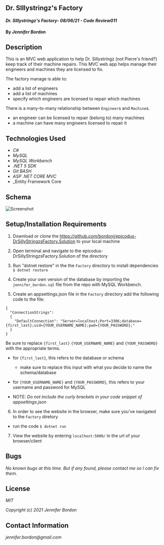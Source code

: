 ## Dr. SIllystringz's Factory

#### _Dr. SIllystringz's Factory- 08/06/21 - Code Review011_

#### By _**Jennifer Bordon**_
## Description
This is an MVC web application to help Dr. Sillystringz (not Pierre's friend?) keep track of their machine repairs. This MVC web app helps manage their engineers and machines they are licensed to fix. 

The factory manage is able to:
- add a list of engineers
- add a list of machines
- specify which engineers are licensed to repair which machines

There is a many-to-many relationship between `Engineer`s and `Machine`s.
- an engineer can be licensed to repair (belong to) many machines
- a machine can have many engineers licensed to repair it

## Technologies Used

* _C#_
* _MySQL_
* _MySQL Workbench_
* _.NET 5 SDK_
* _Git BASH_
* _ASP .NET CORE MVC_
* _Entity Framework Core

## Schema

![Screenshot](screenshot.png)
## Setup/Installation Requirements

1. Download or clone the https://github.com/bordonj/epicodus-DrSillyStringzsFactory.Solution to your local machine

2. Open terminal and navigate to the epicodus-DrSillyStringzsFactory.Solution of the directory

3. Run "dotnet restore" in the the `Factory` directory to install dependencies
`$ dotnet restore`

4. Create your own version of the database by importing the `jennifer_bordon.sql` file from the repo with MySQL Workbench.

5. Create an appsettings.json file in the `Factory` directory add the following code to the file:
```
{
  "ConnectionStrings":
  {
    "DefaultConnection": "Server=localhost;Port=3306;database={first_last};uid={YOUR_USERNAME_NAME};pwd={YOUR_PASSWORD};"
  }
}
```
Be sure to replace `{first_last}` `{YOUR_USERNAME_NAME}` and `{YOUR_PASSWORD}` with the appropriate terms.
- for `{first_last}`, this refers to the database or schema
  - make sure to replace this input with what you decide to name the schema/database
- for `{YOUR_USERNAME_NAME}` and `{YOUR_PASSWORD}`, this refers to your username and password for MySQL

- NOTE: _Do not include the curly brackets in your code snippet of appsettings.json_

6. In order to see the website in the browser, make sure you've navigated to the `Factory` diretory
  - run the code `$ dotnet run`
7. View the website by entering `localhost:5000/` in the url of your browser/client 

## Bugs

_No known bugs at this time. But if any found, please contact me so I can fix them._

## License

_MIT_

_Copyright (c) 2021 Jennifer Bordon_


## Contact Information

_jennifer.bordon@gmail.com_